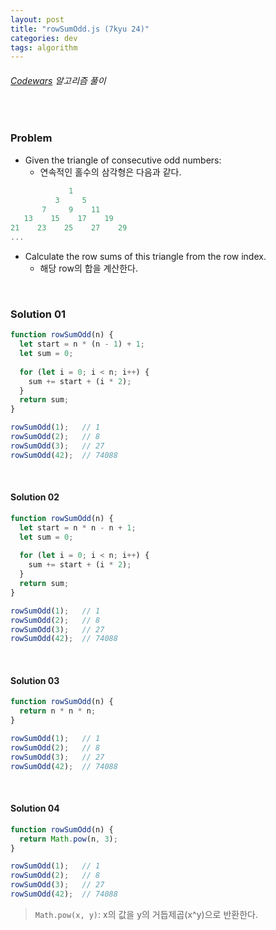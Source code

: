 ```yaml
---
layout: post
title: "rowSumOdd.js (7kyu 24)"
categories: dev
tags: algorithm
---
```


###### [Codewars](https://www.codewars.com) 알고리즘 풀이

<br>

### Problem

- Given the triangle of consecutive odd numbers:
  - 연속적인 홀수의 삼각형은 다음과 같다.

```js
             1
          3     5
       7     9    11
   13    15    17    19
21    23    25    27    29
...
```

- Calculate the row sums of this triangle from the row index.
  - 해당 row의 합을 계산한다.

<br>

### Solution 01

```js
function rowSumOdd(n) {
  let start = n * (n - 1) + 1;
  let sum = 0;
  
  for (let i = 0; i < n; i++) {
    sum += start + (i * 2);
  }
  return sum;
}

rowSumOdd(1);	// 1
rowSumOdd(2);	// 8
rowSumOdd(3);	// 27
rowSumOdd(42);	// 74088
```

<br>

#### Solution 02

```js
function rowSumOdd(n) {
  let start = n * n - n + 1;
  let sum = 0;
  
  for (let i = 0; i < n; i++) {
    sum += start + (i * 2);
  }
  return sum;
}

rowSumOdd(1);	// 1
rowSumOdd(2);	// 8
rowSumOdd(3);	// 27
rowSumOdd(42);	// 74088
```

<br>

#### Solution 03

```js
function rowSumOdd(n) {
  return n * n * n;
}

rowSumOdd(1);	// 1
rowSumOdd(2);	// 8
rowSumOdd(3);	// 27
rowSumOdd(42);	// 74088
```

<br>

#### Solution 04

```js
function rowSumOdd(n) {
  return Math.pow(n, 3);
}

rowSumOdd(1);	// 1
rowSumOdd(2);	// 8
rowSumOdd(3);	// 27
rowSumOdd(42);	// 74088
```

> `Math.pow(x, y)`: x의 값을 y의 거듭제곱(x^y)으로 반환한다.
>

<br>